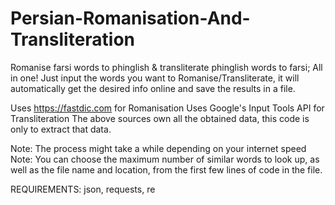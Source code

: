 # Persian-Romanisation-And-Transliteration
Romanise farsi words to phinglish & transliterate phinglish words to farsi; All in one!
Just input the words you want to Romanise/Transliterate, it will automatically get the desired info online and save the results in a file.

Uses https://fastdic.com for Romanisation
Uses Google's Input Tools API for Transliteration
The above sources own all the obtained data, this code is only to extract that data.


Note: The process might take a while depending on your internet speed
Note: You can choose the maximum number of similar words to look up, as well as the file name and location, from the first few lines of code in the file.

REQUIREMENTS:
json,
requests,
re
